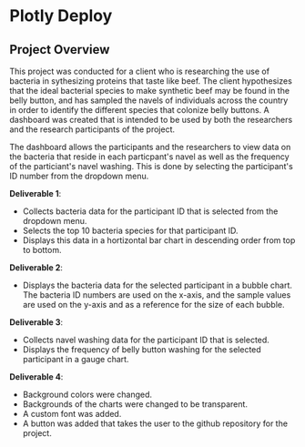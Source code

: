# Plotly Deploy
## Project Overview
This project was conducted for a client who is researching the use of bacteria in sythesizing proteins that taste like beef. The client hypothesizes that the ideal bacterial species to make synthetic beef may be found in the belly button, and has sampled the navels of individuals across the country in order to identify the different species that colonize belly buttons. A dashboard was created that is intended to be used by both the researchers and the research participants of the project.

The dashboard allows the participants and the researchers to view data on the bacteria that reside in each particpant's navel as well as the frequency of the particiant's navel washing. This is done by selecting the participant's ID number from the dropdown menu. 

**Deliverable 1**:  
- Collects bacteria data for the participant ID that is selected from the dropdown menu.   
- Selects the top 10 bacteria species for that participant ID.   
- Displays this data in a hortizontal bar chart in descending order from top to bottom.      

**Deliverable 2**: 
- Displays the bacteria data for the selected participant in a bubble chart. The bacteria ID numbers are used on the x-axis, and the sample values are used on the y-axis and as a reference for the size of each bubble.        

**Deliverable 3**: 
- Collects navel washing data for the participant ID that is selected. 
- Displays the frequency of belly button washing for the selected participant in a gauge chart.   

**Deliverable 4**: 
- Background colors were changed. 
- Backgrounds of the charts were changed to be transparent.
- A custom font was added. 
- A button was added that takes the user to the github repository for the project. 